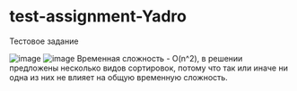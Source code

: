 # test-assignment-Yadro
Тестовое задание

![image](https://github.com/artrbtlln/test-assignment-Yadro/assets/147256800/6314b43c-786f-42ab-aa8b-4833b182fc5c)
![image](https://github.com/artrbtlln/test-assignment-Yadro/assets/147256800/2a09413f-6645-4987-9fb1-e7c33a5307e0)
Временная сложность - O(n^2), в решении предложены несколько видов сортировок, потому что так или иначе ни одна из них не влияет на общую временную сложность.


